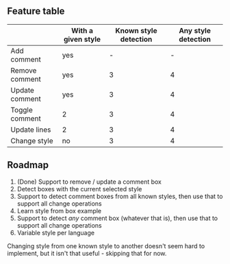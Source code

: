 
## Feature table

| | With a given style | Known style detection | Any style detection
| - | - | - | - |
| Add comment | yes | - | - 
| Remove comment | yes | 3 | 4
| Update comment | yes | 3 | 4
| Toggle comment | 2 | 3 | 4
| Update lines | 2 | 3 | 4
| Change style | no | 3 | 4

## Roadmap

1. (Done) Support to remove / update a comment box
2. Detect boxes with the current selected style
3. Support to detect comment boxes from all known styles, then use that to support all change operations
4. Learn style from box example
5. Support to detect *any* comment box (whatever that is), then use that to support all change operations
6. Variable style per language

Changing style from one known style to another doesn't seem hard to implement, but it isn't that useful - skipping that for now.